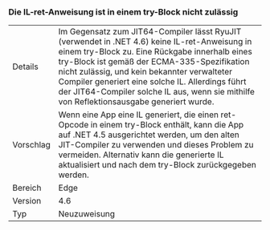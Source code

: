 ### <a name="il-ret-not-allowed-in-a-try-region"></a>Die IL-ret-Anweisung ist in einem try-Block nicht zulässig

|   |   |
|---|---|
|Details|Im Gegensatz zum JIT64-Compiler lässt RyuJIT (verwendet in .NET 4.6) keine IL-ret-Anweisung in einem try-Block zu. Eine Rückgabe innerhalb eines try-Block ist gemäß der ECMA-335-Spezifikation nicht zulässig, und kein bekannter verwalteter Compiler generiert eine solche IL. Allerdings führt der JIT64-Compiler solche IL aus, wenn sie mithilfe von Reflektionsausgabe generiert wurde.|
|Vorschlag|Wenn eine App eine IL generiert, die einen ret-Opcode in einem try-Block enthält, kann die App auf .NET 4.5 ausgerichtet werden, um den alten JIT-Compiler zu verwenden und dieses Problem zu vermeiden. Alternativ kann die generierte IL aktualisiert und nach dem try-Block zurückgegeben werden.|
|Bereich|Edge|
|Version|4.6|
|Typ|Neuzuweisung|

